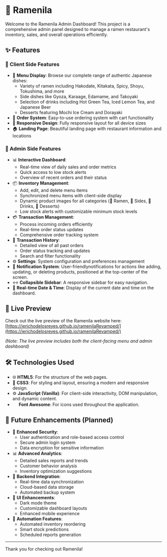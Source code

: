 # 🍜 Ramenila

Welcome to the Ramenila Admin Dashboard! This project is a comprehensive admin panel designed to manage a ramen restaurant's inventory, sales, and overall operations efficiently.

## ✨ Features

### 👥 Client Side Features
*   🍜 **Menu Display**: Browse our complete range of authentic Japanese dishes:
    * Variety of ramen including Hakodate, Kitakata, Spicy, Shoyu, Tokushima, and more
    * Side dishes like Gyoza, Karaage, Edamame, and Takoyaki
    * Selection of drinks including Hot Green Tea, Iced Lemon Tea, and Japanese Beer
    * Desserts featuring Mochi Ice Cream and Dorayaki
*   🛒 **Order System**: Easy-to-use ordering system with cart functionality
*   📱 **Responsive Design**: Fully responsive layout for all device sizes
*   🏠 **Landing Page**: Beautiful landing page with restaurant information and locations

### 💼 Admin Side Features
*   📊 **Interactive Dashboard**: 
    * Real-time view of daily sales and order metrics
    * Quick access to low stock alerts
    * Overview of recent orders and their status
*   📦 **Inventory Management**:
    * Add, edit, and delete menu items
    * Synchronized menu items with client-side display
    * Dynamic product images for all categories (🍜 Ramen, 🥟 Sides, 🥤 Drinks, 🍡 Desserts)
    * Low stock alerts with customizable minimum stock levels
*   💳 **Transaction Management**: 
    * Process incoming orders efficiently
    * Real-time order status updates
    * Comprehensive order tracking system
*   📜 **Transaction History**: 
    * Detailed view of all past orders
    * Order status tracking and updates
    * Search and filter functionality
*   ⚙️ **Settings**: System configuration and preferences management
*   🔔 **Notification System**: User-friendlynotifications for actions like adding, updating, or deleting products, positioned at the top-center of the screen.
*   ↔️ **Collapsible Sidebar**: A responsive sidebar for easy navigation.
*   📅 **Real-time Date & Time**: Display of the current date and time on the dashboard.

## 🚀 Live Preview

Check out the live preview of the Ramenila website here:
[https://jerichodelosreyes.github.io/ramenilaRevamped/](https://jerichodelosreyes.github.io/ramenilaRevamped/)

*(Note: The live preview includes both the client-facing menu and admin dashboard)*

## 🛠️ Technologies Used

*   🌐 **HTML5**: For the structure of the web pages.
*   🎨 **CSS3**: For styling and layout, ensuring a modern and responsive design.
*   ⚙️ **JavaScript (Vanilla)**: For client-side interactivity, DOM manipulation, and dynamic content.
*   <img src="https://cdnjs.cloudflare.com/ajax/libs/font-awesome/6.4.0/favicon.ico" width="16" height="16"> **Font Awesome**: For icons used throughout the application.

## 📝 Future Enhancements (Planned)

*   🔐 **Enhanced Security**:
    * User authentication and role-based access control
    * Secure admin login system
    * Data encryption for sensitive information
*   📊 **Advanced Analytics**:
    * Detailed sales reports and trends
    * Customer behavior analysis
    * Inventory optimization suggestions
*   💾 **Backend Integration**:
    * Real-time data synchronization
    * Cloud-based data storage
    * Automated backup system
*   🎨 **UI Enhancements**:
    * Dark mode theme
    * Customizable dashboard layouts
    * Enhanced mobile experience
*   🤖 **Automation Features**:
    * Automated inventory reordering
    * Smart stock predictions
    * Scheduled reports generation

---

Thank you for checking out Ramenila!
